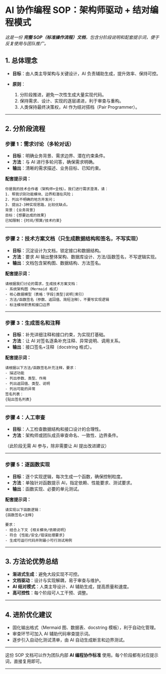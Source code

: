 # **AI 协作编程 SOP：架构师驱动 + 结对编程模式**

_这是一份 **完整 SOP（标准操作流程）文档**，包含分阶段说明和配套提示词，便于反复使用与团队推广。_

## 1. 总体理念

- **目标**：由人类主导架构与关键设计，AI 负责辅助生成，提升效率、保持可控。
- **原则**：

  1. 分阶段推进，避免一次性生成大量实现代码。
  2. 保持需求、设计、实现的逐层递进，利于审查与重构。
  3. 人类保持最终决策权，AI 作为结对搭档（Pair Programmer）。

---

## 2. 分阶段流程

### **步骤 1：需求讨论（多轮对话）**

- **目标**：明确业务背景、需求边界、潜在约束条件。
- **方法**：与 AI 进行多轮问答，确保需求明确。
- **输出**：清晰的需求描述、业务目标、已知约束。

**配套提示词：**

```
你是我的技术合作者（架构师+全栈）。我们进行需求澄清，请：
1. 帮我识别功能模块、边界和潜在风险；
2. 列出不明确的地方并发问；
3. 提出2-3种实现思路，比较优缺点。
背景：{业务背景}
目标：{想要达成的效果}
已知限制：{时间/预算/技术约束}
```

---

### **步骤 2：技术方案文档（只生成数据结构和签名，不写实现）**

- **目标**：沉淀设计为文档，锁定接口和数据结构。
- **方法**：要求 AI 输出整体架构、数据库设计、方法/函数签名，不写逻辑实现。
- **输出**：文档包含架构图、数据结构、方法签名。

**配套提示词：**

```
请根据我们讨论的需求，生成技术方案文档：
- 系统架构图（Mermaid 格式）
- 核心数据模型（表格：字段|类型|说明|索引）
- 方法/函数签名（参数、返回值、简短注释），不要写实现逻辑
- 标注模块职责和接口边界
```

---

### **步骤 3：生成签名和注释**

- **目标**：补充详细注释和接口约束，为实现打基础。
- **方法**：让 AI 对签名逐条补充注释、异常说明、调用关系。
- **输出**：接口签名+注释（docstring 格式）。

**配套提示词：**

```
请根据以下方法/函数签名补充注释，要求：
- 描述功能
- 列出参数、类型、作用
- 列出返回值、类型、说明
- 列出可能的异常
签名列表：
{贴出签名列表}
```

---

### **步骤 4：人工审查**

- **目标**：人工检查数据结构和接口设计的合理性。
- **方法**：架构师或团队成员审查命名、一致性、边界条件。

（此阶段无需 AI 参与，除非需要让 AI 提出改进建议）

---

### **步骤 5：逐函数实现**

- **目标**：逐个实现逻辑，每次生成一个函数，确保控制粒度。
- **方法**：单独针对函数提示 AI，指定依赖、性能要求、测试要求。
- **输出**：函数实现、必要的单元测试。

**配套提示词：**

```
请实现以下函数逻辑：
{函数签名+注释}

要求：
- 结合上下文 {相关模块/依赖说明}
- 符合 {性能/安全/错误处理要求}
- 生成可运行代码并附最小可行测试用例
```

---

## 3. 方法论优势总结

- **渐进式生成**：避免大段实现不可控。
- **文档驱动**：设计与实现解耦，易于审查与维护。
- **AI 结对模式**：人类主导设计、AI 辅助生成，提高质量和速度。
- **高可控性**：每个阶段可人工干预、调整。

---

## 4. 进阶优化建议

- 固化输出格式（Mermaid 图、数据表、docstring 模板），利于自动化管理。
- 审查环节可加入 AI 辅助代码审查提示词。
- 逐步引入自动化测试清单，由 AI 自动生成断言和边界测试。

---

这份 SOP 文档可以作为团队内部 **AI 编程协作标准** 使用。每个阶段都有对应提示词，直接复用即可。

---

